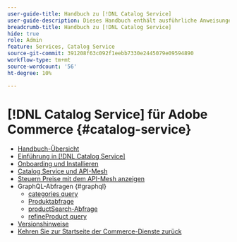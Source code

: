 ```yaml
---
user-guide-title: Handbuch zu [!DNL Catalog Service]
user-guide-description: Dieses Handbuch enthält ausführliche Anweisungen zur Verwendung von [!DNL Catalog Service] für Adobe Commerce.
breadcrumb-title: Handbuch zu [!DNL Catalog Service]
hide: true
role: Admin
feature: Services, Catalog Service
source-git-commit: 391208f63c092f1eebb7330e2445079e09594890
workflow-type: tm+mt
source-wordcount: '56'
ht-degree: 10%

---
```


# [!DNL Catalog Service] für Adobe Commerce {#catalog-service}

- [Handbuch-Übersicht](guide-overview.md)
- [Einführung in [!DNL Catalog Service]](overview.md)
- [Onboarding und Installieren](installation.md)
- [Catalog Service und API-Mesh](mesh.md)
- [Steuern Preise mit dem API-Mesh anzeigen](taxes.md)
- GraphQL-Abfragen {#graphql}
   - [categories query](https://developer.adobe.com/commerce/services/graphql/catalog-service/categories/)
   - [Produktabfrage](https://developer.adobe.com/commerce/services/graphql/catalog-service/products/)
   - [productSearch-Abfrage](https://developer.adobe.com/commerce/services/graphql/live-search/product-search/)
   - [refineProduct query](https://developer.adobe.com/commerce/services/graphql/catalog-service/refine-product/)
- [Versionshinweise](release-notes.md)
- [Kehren Sie zur Startseite der Commerce-Dienste zurück](https://experienceleague.adobe.com/en/docs/commerce-merchant-services/user-guides/home)

